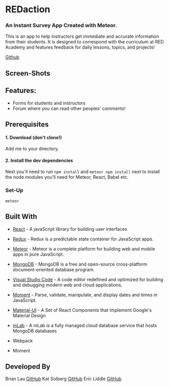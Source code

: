 # REDaction
### An Instant Survey App Created with Meteor.

This is an app to help instructors get immediate and accurate information from their students. It is designed to correspond with the curriculum at RED Academy and features feedback for daily lessons, topics, and projects!

[Github](https://github.com/kmsolberg/pure-duck)

## Screen-Shots

## Features:
- Forms for students and instructors
- Forum where you can read other peoples' comments!


## Prerequisites

#### 1. Download (don't clone!)

Add me to your directory.

#### 2. Install the dev dependencies

Next you'll need to run `npm install` and `meteor npm install` next to install the node modules you'll need for Meteor, React, Babel etc.

### Set-Up

```meteor```

## Built With

- [React](https://facebook.github.io/react/) - A javaScript library for building user interfaces
- [Redux](http://redux.js.org/) - Redux is a predictable state container for JavaScript apps.
- [Meteor](https://www.meteor.com/) - Meteor is a complete platform for building web and mobile apps in pure JavaScript.
- [MongoDB](https://www.mongodb.com/) - MongoDB is a free and open-source cross-platform document-oriented database program.
- [Visual Studio Code](https://code.visualstudio.com/) - A code editor redefined and optimized for building and debugging modern web and cloud applications.
- [Moment](https://momentjs.com/) - Parse, validate, manipulate, and display dates and times in JavaScript.
- [Material-UI](http://www.material-ui.com/#/) - A Set of React Components that Implement Google's Material Design
- [mLab](https://mlab.com/) - A mLab is a fully managed cloud database service that hosts MongoDB databases


- Webpack
- Moment

## Developed By

Brian Lau [GitHub](https://github.com/wtLau)
Kat Solberg [GitHub](https://github.com/kmsolberg)
Eric Liddle [GitHub](https://github.com/ericliddle)